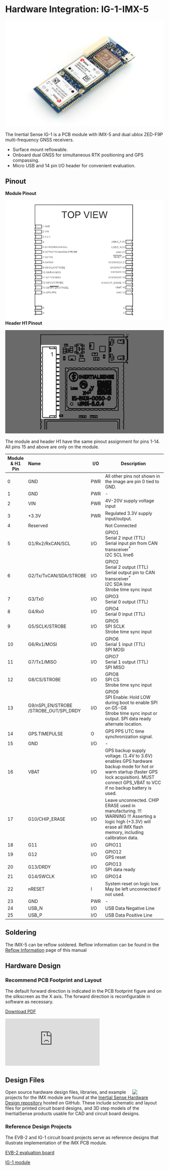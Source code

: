 # Hardware Integration: IG-1-IMX-5

<center>

![uINS_rugged_thumb](../images/ig-1.1-g2.png)

</center>

The Inertial Sense IG-1 is a PCB module with IMX-5 and dual ublox ZED-F9P multi-frequency GNSS receivers.

- Surface mount reflowable. 
- Onboard dual GNSS for simultaneous RTK positioning and GPS compassing. 
- Micro USB and 14 pin I/O header for convenient evaluation.



## Pinout

**Module Pinout**

![IG1 Module Pinout](images/ig-1.1_module_pinout.png)**Header H1 Pinout**

![IG1 H1 Pinout](images/ig-1.1_h1_pinout.png)

The module and header H1 have the same pinout assignment for pins 1-14.  All pins 15 and above are only on the module.

| Module<br/>& H1 Pin | Name                              | I/O  | Description                                                  |
| ------------------- | :-------------------------------- | ---- | ------------------------------------------------------------ |
| 0                   | GND                               | PWR  | All other pins not shown in the image are pin 0 tied to GND. |
| 1                   | GND                               | PWR  | -                                                            |
| 2                   | VIN                               | PWR  | 4V-20V supply voltage input                                  |
| 3                   | +3.3V                             | PWR  | Regulated 3.3V supply input/output.                          |
| 4                   | Reserved                          |      | Not Connected                                                |
| 5                   | G1/Rx2/RxCAN/SCL                  | I/O  | GPIO1 <br />Serial 2 input (TTL) <br />Serial input pin from CAN transceiver<sup>\*</sup> <br />I2C SCL line6 |
| 6                   | G2/Tx/TxCAN/SDA/STROBE            | I/O  | GPIO2 <br />Serial 2 output (TTL)<br /> Serial output pin to CAN transceiver<sup>\*</sup><br /> I2C SDA line<br />Strobe time sync input |
| 7                   | G3/Tx0                            | I/O  | GPIO3<br /> Serial 0 output (TTL)                            |
| 8                   | G4/Rx0                            | I/O  | GPIO4<br /> Serial 0 input (TTL)                             |
| 9                   | G5/SCLK/STROBE                    | I/O  | GPIO5<br /> SPI SCLK<br /> Strobe time sync input            |
| 10                  | G6/Rx1/MOSI                       | I/O  | GPIO6<br /> Serial 1 input (TTL)<br /> SPI MOSI              |
| 11                  | G7/Tx1/MISO                       | I/O  | GPIO7<br /> Serial 1 output (TTL)<br /> SPI MISO             |
| 12                  | G8/CS/STROBE                      | I/O  | GPIO8<br /> SPI CS<br /> Strobe time sync input              |
| 13                  | G9/nSPI_EN/STROBE<br/>/STROBE_OUT/SPI_DRDY | I/O  | GPIO9<br /> SPI Enable: Hold LOW during boot to enable SPI on G5-G8<br /> Strobe time sync input or output. SPI data ready alternate location. |
| 14                  | GPS.TIMEPULSE                     | O    | GPS PPS UTC time synchronization signal.                     |
| 15                  | GND                               | I/O  | -                                                            |
| 16                  | VBAT                              | I/O  | GPS backup supply voltage. (1.4V to 3.6V) enables GPS hardware backup mode for hot or warm startup (faster GPS lock acquisition). MUST connect GPS_VBAT to VCC if no backup battery is used. |
| 17                  | G10/CHIP_ERASE                    | I/O  | Leave unconnected. CHIP ERASE used in manufacturing. !!! WARNING !!! Asserting a logic high (+3.3V) will erase all IMX flash memory, including calibration data. |
| 18                  | G11                               | I/O  | GPIO11                                                       |
| 19                  | G12                               | I/O  | GPIO12<br/>GPS reset                                         |
| 20                  | G13/DRDY                          | I/O  | GPIO13<br/>SPI data ready                                    |
| 21                  | G14/SWCLK                         | I/O  | GPIO14                                                       |
| 22                  | nRESET                            | I    | System reset on logic low. May be left unconnected if not used. |
| 23                  | GND                               | PWR  | -                                                            |
| 24                  | USB_N                             | I/O  | USB  Data Negative Line                                      |
| 25                  | USB_P                             | I/O  | USB Data Positive Line                                       |



## Soldering

The IMX-5 can be reflow soldered. Reflow information can be found in the [Reflow Information](reflow.md) page of this manual

## Hardware Design

### Recommend PCB Footprint and Layout

The default forward direction is indicated in the PCB footprint figure and on the silkscreen as the X axis. The forward direction is reconfigurable in software as necessary.

[Download PDF](https://docs.inertialsense.com/dimensions/IS-IG-1.1-G2-Dual_Dimensions_and_Pinout_IG-1-IMX-5-Dual.pdf)

<object data="https://docs.inertialsense.com/dimensions/IS-IG-1.1-G2-Dual_Dimensions_and_Pinout_IG-1-IMX-5-Dual.pdf" type="application/pdf" width="700px" height="1150px" >
    <embed src="https://docs.inertialsense.com/dimensions/IS-IG-1.1-G2-Dual_Dimensions_and_Pinout_IG-1-IMX-5-Dual.pdf" type="application/pdf" />
</object>



## Design Files

<img src="https://www.oshwa.org/wp-content/uploads/2014/03/oshw-logo.svg" width="100" align="right" />

Open source hardware design files, libraries, and example projects for the IMX module are found at the [Inertial Sense Hardware Design repository](https://github.com/inertialsense/IS-hdw) hosted on GitHub.  These include schematic and layout files for printed circuit board designs, and 3D step models of the InertialSense products usable for CAD and circuit board designs.

### Reference Design Projects

The EVB-2 and IG-1 circuit board projects serve as reference designs that illustrate implementation of the IMX PCB module.

[EVB-2 evaluation board](https://github.com/inertialsense/IS-hdw/tree/main/Products/EVB-2-1)

[IG-1 module](https://github.com/inertialsense/IS-hdw/tree/main/Products/IG-1-0)
